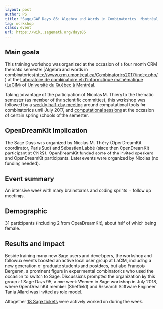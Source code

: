 ```yaml
---
layout: post
author: PS
title: "Sage/GAP Days 86: Algebra and Words in Combinatorics  Montréal (Canada) 2017-04-17 to 21"
tag: workshop
class: event
url: https://wiki.sagemath.org/days86
---
```


  ## Main goals

 This training workshop was organized at the
  occasion of a four month CRM thematic semester
  [Algebra and words in combinatorics(http://www.crm.umontreal.ca/Combinatorics2017/index.php/)
  at the [Laboratoire de combinatoire et d'informatique mathématique (LaCIM)](http://lacim.uqam.ca/en/) of
  [Université du Québec à Montréal](http://www.uqam.ca/).

  Taking advantage of the participation of Nicolas M. Thiéry to the thematic semester (as
  member of the scientific committee), this workshop was followed by a [weekly half-day
  meeting](https://wiki.sagemath.org/Montreal) around computational tools for
  combinatorics until July 2017, and [computational
  sessions](https://more-sagemath-tutorials.readthedocs.io/en/latest/2017-05-29-CRM/) at
  the occasion of certain spring schools of the semester.

  ## OpenDreamKit implication

 The Sage Days was organized by Nicolas M.
  Thiéry (OpenDreamKit coordinator, Paris Sud) and Sébastien Labbé (since then
  OpenDreamKit participant at CNRS). OpenDreamKit funded some of the invited speakers
  and OpenDreamKit participants. Later events were organized by Nicolas (no
  funding needed).

  ## Event summary

 An intensive week with many brainstorms and
  coding sprints + follow up meetings.

  ## Demographic

 31 participants (including 2 from OpenDreamKit), about
  half of which being female.

  ## Results and impact

 Beside training many new Sage users
  and developers, the workshop and followup events boosted an active
  local user group at LaCIM, including a new generation of graduate
  students and postdocs, but also François Bergeron, a prominent
  figure in experimental combinatorics who used the occasion to switch
  to Sage. Discussions prompted the organization by this group of
  Sage Days 95, a one week Women in Sage workshop in July 2018,
  where OpenDreamKit member (Sheffield) and Research Software Engineer Tania
  Allard was invited as role model.

  Altogether
 [18 Sage tickets]({https://trac.sagemath.org/query?status=closed&status=needs_info&status=needs_review&status=needs_work&status=new&status=positive_review&keywords=~days86&col=id&col=summary&col=status&col=time&col=changetime&col=author&col=reviewer&order=status}) were actively worked on during the week.


